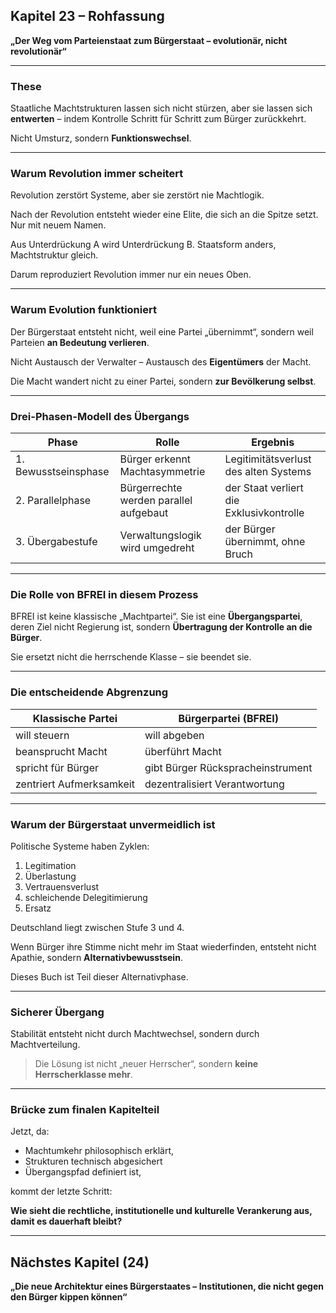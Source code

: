 ## Kapitel 23 – Rohfassung

**„Der Weg vom Parteienstaat zum Bürgerstaat – evolutionär, nicht revolutionär“**

---

### These

Staatliche Machtstrukturen lassen sich nicht stürzen,
aber sie lassen sich **entwerten** –
indem Kontrolle Schritt für Schritt zum Bürger zurückkehrt.

Nicht Umsturz,
sondern **Funktionswechsel**.

---

### Warum Revolution immer scheitert

Revolution zerstört Systeme,
aber sie zerstört nie Machtlogik.

Nach der Revolution entsteht wieder eine Elite,
die sich an die Spitze setzt.
Nur mit neuem Namen.

Aus Unterdrückung A wird Unterdrückung B.
Staatsform anders,
Machtstruktur gleich.

Darum reproduziert Revolution
immer nur ein neues Oben.

---

### Warum Evolution funktioniert

Der Bürgerstaat entsteht nicht,
weil eine Partei „übernimmt“,
sondern weil Parteien **an Bedeutung verlieren**.

Nicht Austausch der Verwalter –
Austausch des **Eigentümers** der Macht.

Die Macht wandert nicht zu einer Partei,
sondern **zur Bevölkerung selbst**.

---

### Drei-Phasen-Modell des Übergangs

| Phase                | Rolle                                  | Ergebnis                                 |
| -------------------- | -------------------------------------- | ---------------------------------------- |
| 1. Bewusstseinsphase | Bürger erkennt Machtasymmetrie         | Legitimitätsverlust des alten Systems    |
| 2. Parallelphase     | Bürgerrechte werden parallel aufgebaut | der Staat verliert die Exklusivkontrolle |
| 3. Übergabestufe     | Verwaltungslogik wird umgedreht        | der Bürger übernimmt, ohne Bruch         |

---

### Die Rolle von BFREI in diesem Prozess

BFREI ist keine klassische „Machtpartei“.
Sie ist eine **Übergangspartei**,
deren Ziel nicht Regierung ist,
sondern **Übertragung der Kontrolle an die Bürger**.

Sie ersetzt nicht die herrschende Klasse –
sie beendet sie.

---

### Die entscheidende Abgrenzung

| Klassische Partei        | Bürgerpartei (BFREI)              |
| ------------------------ | --------------------------------- |
| will steuern             | will abgeben                      |
| beansprucht Macht        | überführt Macht                   |
| spricht für Bürger       | gibt Bürger Rückspracheinstrument |
| zentriert Aufmerksamkeit | dezentralisiert Verantwortung     |

---

### Warum der Bürgerstaat unvermeidlich ist

Politische Systeme haben Zyklen:

1. Legitimation
2. Überlastung
3. Vertrauensverlust
4. schleichende Delegitimierung
5. Ersatz

Deutschland liegt zwischen Stufe 3 und 4.

Wenn Bürger ihre Stimme nicht mehr im Staat wiederfinden,
entsteht nicht Apathie,
sondern **Alternativbewusstsein**.

Dieses Buch ist Teil dieser Alternativphase.

---

### Sicherer Übergang

Stabilität entsteht nicht durch Machtwechsel,
sondern durch Machtverteilung.

> Die Lösung ist nicht „neuer Herrscher“,
> sondern **keine Herrscherklasse mehr**.

---

### Brücke zum finalen Kapitelteil

Jetzt, da:

* Machtumkehr philosophisch erklärt,
* Strukturen technisch abgesichert
* Übergangspfad definiert ist,

kommt der letzte Schritt:

**Wie sieht die rechtliche, institutionelle und kulturelle Verankerung aus, damit es dauerhaft bleibt?**

---

## Nächstes Kapitel (24)

**„Die neue Architektur eines Bürgerstaates – Institutionen, die nicht gegen den Bürger kippen können“**
